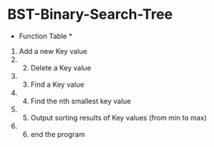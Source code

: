 # BST-Binary-Search-Tree

* Function Table * 
1. Add a new Key value 
2. 2. Delete a Key value 
3. 3. Find a Key value 
4. 4. Find the nth smallest key value 
5. 5. Output sorting results of Key values (from min to max) 
6. 6. end the program
